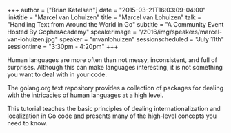+++
author = ["Brian Ketelsen"]
date = "2015-03-21T16:03:09-04:00"
linktitle = "Marcel van Lohuizen"
title = "Marcel van Lohuizen"
talk = "Handling Text from Around the World in Go"
subtitle = "A Community Event Hosted By GopherAcademy"
speakerimage = "/2016/img/speakers/marcel-van-lohuizen.jpg"
speaker = "mvanlohuizen"
sessionscheduled = "July 11th"
sessiontime = "3:30pm - 4:20pm"
+++

Human languages are more often than not messy, inconsistent, and full of surprises. Although this can make languages interesting, it is not something you want to deal with in your code.

The golang.org text repository provides a collection of packages for dealing with the intricacies of human languages at a high level.

This tutorial teaches the basic principles of dealing internationalization and localization in Go code and presents many of the high-level concepts you need to know.

